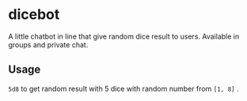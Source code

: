 # dicebot

A little chatbot in line that give random dice result to users. Available in groups and private chat.

## Usage

`5d8` to get random result with 5 dice with random number from `[1, 8]` .
